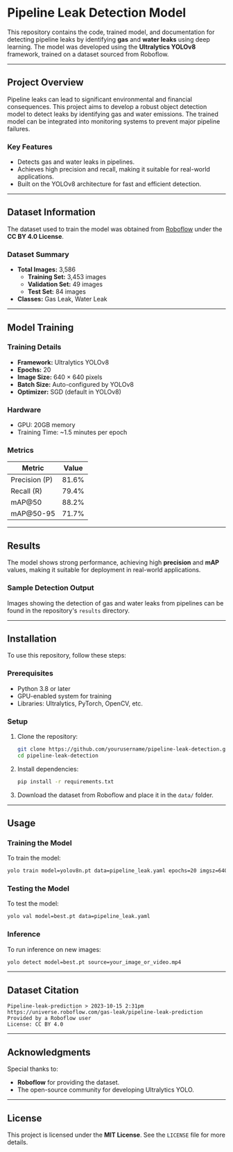 
 # Pipeline Leak Detection Model

This repository contains the code, trained model, and documentation for detecting pipeline leaks by identifying **gas** and **water leaks** using deep learning. The model was developed using the **Ultralytics YOLOv8** framework, trained on a dataset sourced from Roboflow.

---

## Project Overview

Pipeline leaks can lead to significant environmental and financial consequences. This project aims to develop a robust object detection model to detect leaks by identifying gas and water emissions. The trained model can be integrated into monitoring systems to prevent major pipeline failures.

### Key Features
- Detects gas and water leaks in pipelines.
- Achieves high precision and recall, making it suitable for real-world applications.
- Built on the YOLOv8 architecture for fast and efficient detection.

---

## Dataset Information

The dataset used to train the model was obtained from [Roboflow](https://universe.roboflow.com/gas-leak/pipeline-leak-prediction) under the **CC BY 4.0 License**.

### Dataset Summary
- **Total Images:** 3,586
  - **Training Set:** 3,453 images
  - **Validation Set:** 49 images
  - **Test Set:** 84 images
- **Classes:** Gas Leak, Water Leak

---

## Model Training

### Training Details
- **Framework:** Ultralytics YOLOv8
- **Epochs:** 20
- **Image Size:** 640 × 640 pixels
- **Batch Size:** Auto-configured by YOLOv8
- **Optimizer:** SGD (default in YOLOv8)

### Hardware
- GPU: 20GB memory
- Training Time: ~1.5 minutes per epoch

### Metrics
| Metric         | Value  |
|----------------|--------|
| Precision (P)  | 81.6%  |
| Recall (R)     | 79.4%  |
| mAP@50         | 88.2%  |
| mAP@50-95      | 71.7%  |

---

## Results

The model shows strong performance, achieving high **precision** and **mAP** values, making it suitable for deployment in real-world applications.

### Sample Detection Output
Images showing the detection of gas and water leaks from pipelines can be found in the repository's `results` directory.

---

## Installation

To use this repository, follow these steps:

### Prerequisites
- Python 3.8 or later
- GPU-enabled system for training
- Libraries: Ultralytics, PyTorch, OpenCV, etc.

### Setup
1. Clone the repository:
   ```bash
   git clone https://github.com/yourusername/pipeline-leak-detection.git
   cd pipeline-leak-detection
   ```
2. Install dependencies:
   ```bash
   pip install -r requirements.txt
   ```
3. Download the dataset from Roboflow and place it in the `data/` folder.

---

## Usage

### Training the Model
To train the model:
```bash
yolo train model=yolov8n.pt data=pipeline_leak.yaml epochs=20 imgsz=640
```

### Testing the Model
To test the model:
```bash
yolo val model=best.pt data=pipeline_leak.yaml
```

### Inference
To run inference on new images:
```bash
yolo detect model=best.pt source=your_image_or_video.mp4
```

---

## Dataset Citation

```
Pipeline-leak-prediction > 2023-10-15 2:31pm
https://universe.roboflow.com/gas-leak/pipeline-leak-prediction
Provided by a Roboflow user
License: CC BY 4.0
```

---

## Acknowledgments

Special thanks to:
- **Roboflow** for providing the dataset.
- The open-source community for developing Ultralytics YOLO.

---

## License

This project is licensed under the **MIT License**. See the `LICENSE` file for more details.

